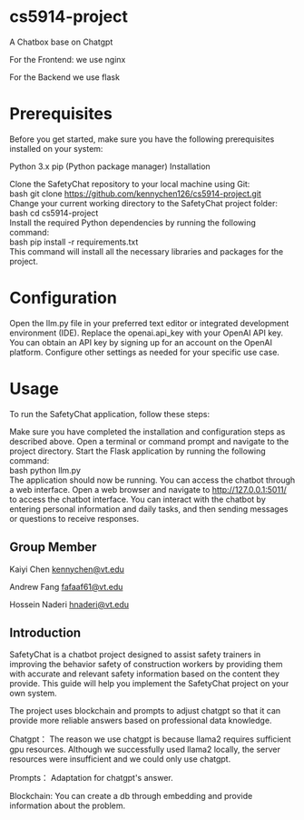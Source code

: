 # cs5914-project
A Chatbox base on Chatgpt

For the Frontend:
we use nginx

For the Backend
we use flask

# Prerequisites

Before you get started, make sure you have the following prerequisites installed on your system:

Python 3.x
pip (Python package manager)
Installation

Clone the SafetyChat repository to your local machine using Git: <br />
bash git clone https://github.com/kennychen126/cs5914-project.git <br />
Change your current working directory to the SafetyChat project folder: <br />
bash cd cs5914-project <br />
Install the required Python dependencies by running the following command: <br />
bash pip install -r requirements.txt <br />
This command will install all the necessary libraries and packages for the project.

# Configuration

Open the llm.py file in your preferred text editor or integrated development environment (IDE).
Replace the openai.api_key with your OpenAI API key. You can obtain an API key by signing up for an account on the OpenAI platform.
Configure other settings as needed for your specific use case.

# Usage

To run the SafetyChat application, follow these steps:

Make sure you have completed the installation and configuration steps as described above.
Open a terminal or command prompt and navigate to the project directory.
Start the Flask application by running the following command: <br />
bash python llm.py <br />
The application should now be running. You can access the chatbot through a web interface.
Open a web browser and navigate to http://127.0.0.1:5011/ to access the chatbot interface.
You can interact with the chatbot by entering personal information and daily tasks, and then sending messages or questions to receive responses.

## Group Member
Kaiyi Chen kennychen@vt.edu

Andrew Fang fafaaf61@vt.edu

Hossein Naderi hnaderi@vt.edu

## Introduction
SafetyChat is a chatbot project designed to assist safety trainers in improving the behavior safety of construction workers by providing them with accurate and relevant safety information based on the content they provide. This guide will help you implement the SafetyChat project on your own system.

The project uses blockchain and prompts to adjust chatgpt so that it can provide more reliable answers based on professional data knowledge.

Chatgpt：
The reason we use chatgpt is because llama2 requires sufficient gpu resources. Although we successfully used llama2 locally, the server resources were insufficient and we could only use chatgpt.

Prompts：
Adaptation for chatgpt's answer.

Blockchain:
You can create a db through embedding and provide information about the problem.
